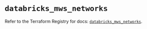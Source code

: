 # `databricks_mws_networks`

Refer to the Terraform Registry for docs: [`databricks_mws_networks`](https://registry.terraform.io/providers/databricks/databricks/1.64.0/docs/resources/mws_networks).
